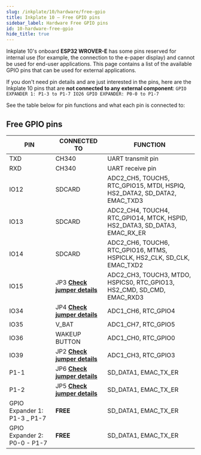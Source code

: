 ```yaml
---
slug: /inkplate/10/hardware/free-gpio  
title: Inkplate 10 – Free GPIO pins
sidebar_label: Hardware Free GPIO pins
id: 10-hardware-free-gpio
hide_title: true
---
```


Inkplate 10's onboard **ESP32 WROVER-E** has some pins reserved for internal use (for example, the connection to the e-paper display) and cannot be used for end-user applications. This page contains a list of the available GPIO pins that can be used for external applications.

If you don't need pin details and are just interested in the pins, here are the Inkplate 10 pins that are **not connected to any external component**:
``GPIO EXPANDER 1: P1-3 to P1-7 IO26 GPIO EXPANDER: P0-0 to P1-7``

<CenteredImage src="/img/inkplate10/free_gpio.webp" alt="Inkplate 10 free pins" caption="Inkplate 10 free pins" />

See the table below for pin functions and what each pin is connected to:

## Free GPIO pins



| **PIN**      | **CONNECTED TO** | **FUNCTION**                                                               |
|--------------|------------------|----------------------------------------------------------------------------|
| TXD          | CH340            | UART transmit pin                                                          |
| RXD          | CH340            | UART receive pin                                                           |
| IO12         | SDCARD           | ADC2_CH5, TOUCH5, RTC_GPIO15, MTDI, HSPIQ, HS2_DATA2, SD_DATA2, EMAC_TXD3 |
| IO13         | SDCARD           | ADC2_CH4, TOUCH4, RTC_GPIO14, MTCK, HSPID, HS2_DATA3, SD_DATA3, EMAC_RX_ER |
| IO14         | SDCARD           | ADC2_CH6, TOUCH6, RTC_GPIO16, MTMS, HSPICLK, HS2_CLK, SD_CLK, EMAC_TXD2    |
| IO15         | JP3 [**Check jumper details**](/documentation/inkplate/10/hardware/jumpers/#board-jumpers)             | ADC2_CH3, TOUCH3, MTDO, HSPICS0, RTC_GPIO13, HS2_CMD, SD_CMD, EMAC_RXD3    |
| IO34         | JP4 [**Check jumper details**](/documentation/inkplate/10/hardware/jumpers/#board-jumpers)             | ADC1_CH6, RTC_GPIO4                                                        |
| IO35         | V_BAT            | ADC1_CH7, RTC_GPIO5                                                        |
| IO36         | WAKEUP BUTTON    | ADC1_CH0, RTC_GPIO0                                                        |
| IO39         | JP2 [**Check jumper details**](/documentation/inkplate/10/hardware/jumpers/#board-jumpers) | ADC1_CH3, RTC_GPIO3 |
|P1-1| JP6 [**Check jumper details**](/documentation/inkplate/10/hardware/jumpers/#board-jumpers)| SD_DATA1, EMAC_TX_ER |
|P1-2| JP5 [**Check jumper details**](/documentation/inkplate/10/hardware/jumpers/#board-jumpers)| SD_DATA1, EMAC_TX_ER |
| GPIO Expander 1: P1-3 _ P1-7 | **FREE** |SD_DATA1, EMAC_TX_ER |
| GPIO Expander 2: P0-0 - P1-7| **FREE** |SD_DATA1, EMAC_TX_ER |